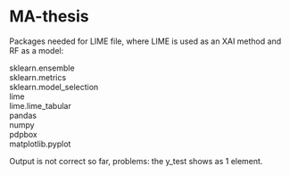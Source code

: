 # MA-thesis
Packages needed for LIME file, where LIME is used as an XAI method and RF as a model:

sklearn.ensemble  
sklearn.metrics   
sklearn.model_selection     
lime    
lime.lime_tabular   
pandas      
numpy   
pdpbox    
matplotlib.pyplot   
    
Output is not correct so far, problems: the y_test shows as 1 element.    
